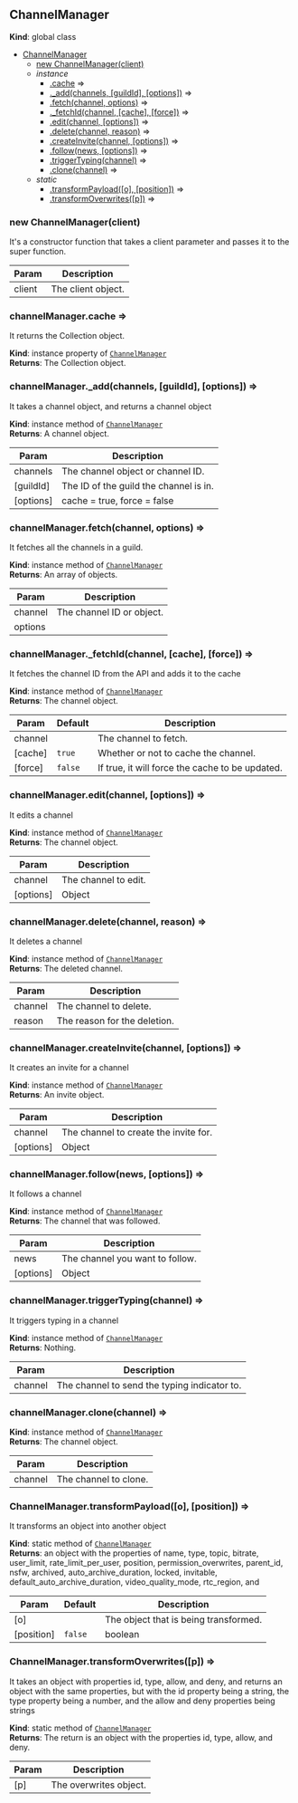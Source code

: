 <a name="ChannelManager"></a>

## ChannelManager

**Kind**: global class

- [ChannelManager](#ChannelManager)
  - [new ChannelManager(client)](#new_ChannelManager_new)
  - _instance_
    - [.cache](#ChannelManager+cache) ⇒
    - [.\_add(channels, [guildId], [options])](#ChannelManager+_add) ⇒
    - [.fetch(channel, options)](#ChannelManager+fetch) ⇒
    - [.\_fetchId(channel, [cache], [force])](#ChannelManager+_fetchId) ⇒
    - [.edit(channel, [options])](#ChannelManager+edit) ⇒
    - [.delete(channel, reason)](#ChannelManager+delete) ⇒
    - [.createInvite(channel, [options])](#ChannelManager+createInvite) ⇒
    - [.follow(news, [options])](#ChannelManager+follow) ⇒
    - [.triggerTyping(channel)](#ChannelManager+triggerTyping) ⇒
    - [.clone(channel)](#ChannelManager+clone) ⇒
  - _static_
    - [.transformPayload([o], [position])](#ChannelManager.transformPayload) ⇒
    - [.transformOverwrites([p])](#ChannelManager.transformOverwrites) ⇒

<a name="new_ChannelManager_new"></a>

### new ChannelManager(client)

It's a constructor function that takes a client parameter and passes it to the super function.

| Param  | Description        |
| ------ | ------------------ |
| client | The client object. |

<a name="ChannelManager+cache"></a>

### channelManager.cache ⇒

It returns the Collection object.

**Kind**: instance property of [<code>ChannelManager</code>](#ChannelManager)  
**Returns**: The Collection object.  
<a name="ChannelManager+_add"></a>

### channelManager.\_add(channels, [guildId], [options]) ⇒

It takes a channel object, and returns a channel object

**Kind**: instance method of [<code>ChannelManager</code>](#ChannelManager)  
**Returns**: A channel object.

| Param     | Description                            |
| --------- | -------------------------------------- |
| channels  | The channel object or channel ID.      |
| [guildId] | The ID of the guild the channel is in. |
| [options] | cache = true, force = false            |

<a name="ChannelManager+fetch"></a>

### channelManager.fetch(channel, options) ⇒

It fetches all the channels in a guild.

**Kind**: instance method of [<code>ChannelManager</code>](#ChannelManager)  
**Returns**: An array of objects.

| Param   | Description               |
| ------- | ------------------------- |
| channel | The channel ID or object. |
| options |                           |

<a name="ChannelManager+_fetchId"></a>

### channelManager.\_fetchId(channel, [cache], [force]) ⇒

It fetches the channel ID from the API and adds it to the cache

**Kind**: instance method of [<code>ChannelManager</code>](#ChannelManager)  
**Returns**: The channel object.

| Param   | Default            | Description                                     |
| ------- | ------------------ | ----------------------------------------------- |
| channel |                    | The channel to fetch.                           |
| [cache] | <code>true</code>  | Whether or not to cache the channel.            |
| [force] | <code>false</code> | If true, it will force the cache to be updated. |

<a name="ChannelManager+edit"></a>

### channelManager.edit(channel, [options]) ⇒

It edits a channel

**Kind**: instance method of [<code>ChannelManager</code>](#ChannelManager)  
**Returns**: The channel object.

| Param     | Description          |
| --------- | -------------------- |
| channel   | The channel to edit. |
| [options] | Object               |

<a name="ChannelManager+delete"></a>

### channelManager.delete(channel, reason) ⇒

It deletes a channel

**Kind**: instance method of [<code>ChannelManager</code>](#ChannelManager)  
**Returns**: The deleted channel.

| Param   | Description                  |
| ------- | ---------------------------- |
| channel | The channel to delete.       |
| reason  | The reason for the deletion. |

<a name="ChannelManager+createInvite"></a>

### channelManager.createInvite(channel, [options]) ⇒

It creates an invite for a channel

**Kind**: instance method of [<code>ChannelManager</code>](#ChannelManager)  
**Returns**: An invite object.

| Param     | Description                           |
| --------- | ------------------------------------- |
| channel   | The channel to create the invite for. |
| [options] | Object                                |

<a name="ChannelManager+follow"></a>

### channelManager.follow(news, [options]) ⇒

It follows a channel

**Kind**: instance method of [<code>ChannelManager</code>](#ChannelManager)  
**Returns**: The channel that was followed.

| Param     | Description                     |
| --------- | ------------------------------- |
| news      | The channel you want to follow. |
| [options] | Object                          |

<a name="ChannelManager+triggerTyping"></a>

### channelManager.triggerTyping(channel) ⇒

It triggers typing in a channel

**Kind**: instance method of [<code>ChannelManager</code>](#ChannelManager)  
**Returns**: Nothing.

| Param   | Description                                  |
| ------- | -------------------------------------------- |
| channel | The channel to send the typing indicator to. |

<a name="ChannelManager+clone"></a>

### channelManager.clone(channel) ⇒

**Kind**: instance method of [<code>ChannelManager</code>](#ChannelManager)  
**Returns**: The channel object.

| Param   | Description           |
| ------- | --------------------- |
| channel | The channel to clone. |

<a name="ChannelManager.transformPayload"></a>

### ChannelManager.transformPayload([o], [position]) ⇒

It transforms an object into another object

**Kind**: static method of [<code>ChannelManager</code>](#ChannelManager)  
**Returns**: an object with the properties of name, type, topic, bitrate, user_limit,
rate_limit_per_user, position, permission_overwrites, parent_id, nsfw, archived,
auto_archive_duration, locked, invitable, default_auto_archive_duration, video_quality_mode,
rtc_region, and

| Param      | Default            | Description                           |
| ---------- | ------------------ | ------------------------------------- |
| [o]        |                    | The object that is being transformed. |
| [position] | <code>false</code> | boolean                               |

<a name="ChannelManager.transformOverwrites"></a>

### ChannelManager.transformOverwrites([p]) ⇒

It takes an object with properties id, type, allow, and deny, and returns an object with the same
properties, but with the id property being a string, the type property being a number, and the
allow and deny properties being strings

**Kind**: static method of [<code>ChannelManager</code>](#ChannelManager)  
**Returns**: The return is an object with the properties id, type, allow, and deny.

| Param | Description            |
| ----- | ---------------------- |
| [p]   | The overwrites object. |
